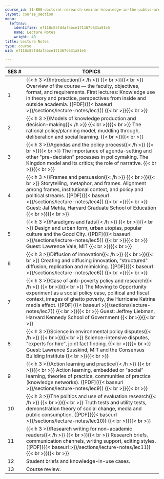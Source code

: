 ```yaml
---
course_id: 11-800-doctoral-research-seminar-knowledge-in-the-public-arena-spring-2007
layout: course_section
menu:
  leftnav:
    identifier: e7118c85fd4afabce171367c631a81e5
    name: Lecture Notes
    weight: 40
title: Lecture Notes
type: course
uid: e7118c85fd4afabce171367c631a81e5

---
```


| SES # | TOPICS |
| --- | --- |
| 1 | {{< h 3 >}}Introduction{{< /h >}} {{< br >}}{{< br >}} Overview of the course — the faculty, objectives, format, and requirements. First lectures: Knowledge use in theory and practice, perspectives from inside and outside academia. ([PDF]({{< baseurl >}}/sections/lecture-notes/lec1)) {{< br >}}{{< br >}}  |
| 2 | {{< h 3 >}}Models of knowledge production and decision-making{{< /h >}} {{< br >}}{{< br >}} The rational policy/planning model, muddling through, deliberation and social learning. {{< br >}}{{< br >}}  |
| 3 | {{< h 3 >}}Agendas and the policy process{{< /h >}} {{< br >}}{{< br >}} The importance of agenda-setting and other "pre-decision" processes in policymaking. The Kingdon model and its critics; the role of narrative. {{< br >}}{{< br >}}  |
| 4 | {{< h 3 >}}Frames and persuasion{{< /h >}} {{< br >}}{{< br >}} Storytelling, metaphor, and frames. Alignment among frames, institutional context, and policy and political streams. ([PDF]({{< baseurl >}}/sections/lecture-notes/lec4)) {{< br >}}{{< br >}} Guest: Jal Mehta, Harvard Graduate School of Education {{< br >}}{{< br >}}  |
| 5 | {{< h 3 >}}Paradigms and fads{{< /h >}} {{< br >}}{{< br >}} Design and urban form, urban utopias, popular culture and the Good City. ([PDF]({{< baseurl >}}/sections/lecture-notes/lec5)) {{< br >}}{{< br >}} Guest: Lawrence Vale, MIT {{< br >}}{{< br >}}  |
| 6 | {{< h 3 >}}Diffusion of innovation{{< /h >}} {{< br >}}{{< br >}} Creating and diffusing innovation, "structured" diffusion, replication and mimicking. ([PDF]({{< baseurl >}}/sections/lecture-notes/lec6)) {{< br >}}{{< br >}}  |
| 7 | {{< h 3 >}}Case of anti-poverty policy and research{{< /h >}} {{< br >}}{{< br >}} The Moving to Opportunity experiment as a social policy case, political and fiscal context, images of ghetto poverty, the Hurricane Katrina media effect. ([PDF]({{< baseurl >}}/sections/lecture-notes/lec7)) {{< br >}}{{< br >}} Guest: Jeffrey Liebman, Harvard Kennedy School of Government {{< br >}}{{< br >}}  |
| 8 | {{< h 3 >}}Science in environmental policy disputes{{< /h >}} {{< br >}}{{< br >}} Science-intensive disputes, "experts for hire", joint fact finding. {{< br >}}{{< br >}} Guest: Lawrence Susskind, MIT and the Consensus Building Institute {{< br >}}{{< br >}}  |
| 9 | {{< h 3 >}}Action learning and practice{{< /h >}} {{< br >}}{{< br >}} Action learning, embedded or "social" learning, theories of practice, communities of practice (knowledge networks). ([PDF]({{< baseurl >}}/sections/lecture-notes/lec9)) {{< br >}}{{< br >}}  |
| 10 | {{< h 3 >}}The politics and use of evaluation research{{< /h >}} {{< br >}}{{< br >}} Truth tests and utility tests, demonstration theory of social change, media and public consumption. ([PDF]({{< baseurl >}}/sections/lecture-notes/lec10)) {{< br >}}{{< br >}}  |
| 11 | {{< h 3 >}}Research writing for non-academic readers{{< /h >}} {{< br >}}{{< br >}} Research briefs, communication channels, writing support, editing styles. ([PDF]({{< baseurl >}}/sections/lecture-notes/lec11)) {{< br >}}{{< br >}}  |
| 12 | Student briefs and knowledge-in-use cases. |
| 13 | Course review.